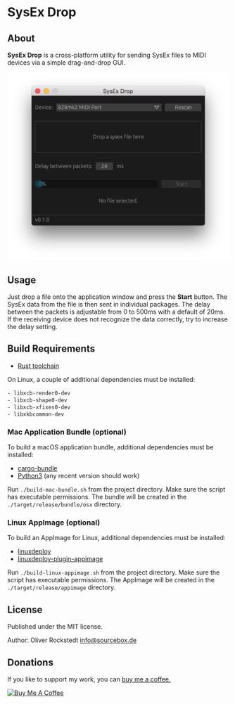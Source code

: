 # SysEx Drop

## About

**SysEx Drop** is a cross-platform utility for sending SysEx files to MIDI devices via a simple drag-and-drop GUI.

![Screenshot](screenshot.png)

## Usage

Just drop a file onto the application window and press the **Start** button. The SysEx data from the file is then sent in individual packages. The delay between the packets is adjustable from 0 to 500ms with a default of 20ms. If the receiving device does not recognize the data correctly, try to increase the delay setting.

## Build Requirements

- [Rust toolchain](https://www.rust-lang.org/)

On Linux, a couple of additional dependencies must be installed:

    - libxcb-render0-dev
    - libxcb-shape0-dev
    - libxcb-xfixes0-dev
    - libxkbcommon-dev

### Mac Application Bundle (optional)

To build a macOS application bundle, additional dependencies must be installed:

- [cargo-bundle](https://github.com/burtonageo/cargo-bundle)
- [Python3](https://python.org) (any recent version should work)

Run `./build-mac-bundle.sh` from the project directory. Make sure the script has executable permissions.
The bundle will be created in the `./target/release/bundle/osx` directory.

### Linux AppImage (optional)

To build an AppImage for Linux, additional dependencies must be installed:

- [linuxdeploy](https://github.com/linuxdeploy/linuxdeploy)
- [linuxdeploy-plugin-appimage](https://github.com/linuxdeploy/linuxdeploy-plugin-appimage)

Run `./build-linux-appimage.sh` from the project directory. Make sure the script has executable permissions.
The AppImage will be created in the `./target/release/appimage` directory.

## License

Published under the MIT license.

Author: Oliver Rockstedt <info@sourcebox.de>

## Donations

If you like to support my work, you can [buy me a coffee.](https://www.buymeacoffee.com/sourcebox)

<a href="https://www.buymeacoffee.com/sourcebox" target="_blank"><img src="https://cdn.buymeacoffee.com/buttons/default-orange.png" alt="Buy Me A Coffee" height="41" width="174"></a>
